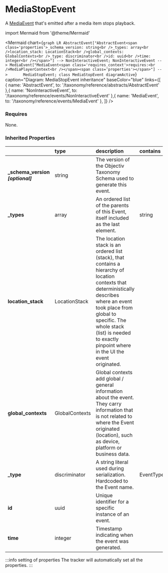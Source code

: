 # MediaStopEvent

A [MediaEvent](/taxonomy/reference/events/MediaEvent) that's emitted after a media item stops playback.

import Mermaid from '@theme/Mermaid'

<Mermaid chart={`
    graph LR
      AbstractEvent["AbstractEvent<span class='properties'>_schema_version: string<br />_types: array<br />location_stack: LocationStack<br />global_contexts: GlobalContexts<br />_type: discriminator<br />id: uuid<br />time: integer<br /></span>"] --> NonInteractiveEvent;
      NonInteractiveEvent --> MediaEvent["MediaEvent<span class='requires_context'>requires:<br />MediaPlayerContext<br /></span><span class='properties'></span>"] -->       MediaStopEvent;
    class MediaStopEvent diagramActive
  `}
  caption="Diagram: MediaStopEvent inheritance"
  baseColor="blue"
  links={[
{ name: 'AbstractEvent', to: '/taxonomy/reference/abstracts/AbstractEvent' },{ name: 'NonInteractiveEvent', to: '/taxonomy/reference/events/NonInteractiveEvent' },{ name: 'MediaEvent', to: '/taxonomy/reference/events/MediaEvent' },  ]}
/>

### Requires

None.

### Inherited Properties

|                                    | type           | description                                                                                                                                                                                                                                                                  | contains                       |
|:-----------------------------------|:---------------|:-----------------------------------------------------------------------------------------------------------------------------------------------------------------------------------------------------------------------------------------------------------------------------|:-------------------------------|
| **\_schema\_version _[optional]_** | string         | The version of the Objectiv Taxonomy Schema used to generate this event.                                                                                                                                                                                                     |                                |
| **\_types**                        | array          | An ordered list of the parents of this Event, itself included as the last element.                                                                                                                                                                                           | string                         |
| **location\_stack**                | LocationStack  | The location stack is an ordered list (stack), that contains a hierarchy of location contexts that deterministically describes where an event took place from global to specific. The whole stack (list) is needed to exactly pinpoint where in the UI the event originated. |                                |
| **global\_contexts**               | GlobalContexts | Global contexts add global / general information about the event. They carry information that is not related to where the Event originated (location), such as device, platform or business data.                                                                            |                                |
| **\_type**                         | discriminator  | A string literal used during serialization. Hardcoded to the Event name.                                                                                                                                                                                                     | EventTypes.enum.MediaStopEvent |
| **id**                             | uuid           | Unique identifier for a specific instance of an event.                                                                                                                                                                                                                       |                                |
| **time**                           | integer        | Timestamp indicating when the event was generated.                                                                                                                                                                                                                           |                                |

:::info setting of properties
The tracker will automatically set all the properties.
:::

